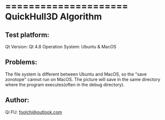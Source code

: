 =====================
QuickHull3D Algorithm
=====================

Test platform:
------------------
Qt Version: Qt 4.8
Operation System: Ubuntu & MacOS

Problems:
------------------
The file system is different between Ubuntu and MacOS, so the "save zonotope" cannot run on MacOS.
The picture will save in the same directory where the program executes(often in the debug directory).

Author:
------------------
Qi FU: foolchi@outlook.com
